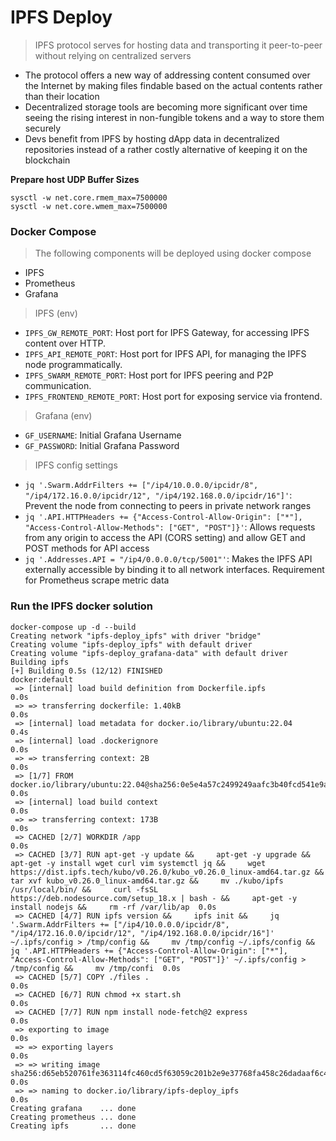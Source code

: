 # IPFS Deploy

>IPFS protocol serves for hosting data and transporting it peer-to-peer without relying on centralized servers

- The protocol offers a new way of addressing content consumed over the Internet by making files findable based on the actual contents rather than their location
- Decentralized storage tools are becoming more significant over time seeing the rising interest in non-fungible tokens and a way to store them securely
- Devs benefit from IPFS by hosting dApp data in decentralized repositories instead of a rather costly alternative of keeping it on the blockchain

**Prepare host UDP Buffer Sizes**

```
sysctl -w net.core.rmem_max=7500000
sysctl -w net.core.wmem_max=7500000
```

### Docker Compose
> The following components will be deployed using docker compose

* IPFS
* Prometheus
* Grafana

> IPFS (env)

-  `IPFS_GW_REMOTE_PORT`: Host port for IPFS Gateway, for accessing IPFS content over HTTP.
-  `IPFS_API_REMOTE_PORT`: Host port for IPFS API, for managing the IPFS node programmatically.
-  `IPFS_SWARM_REMOTE_PORT`: Host port for IPFS peering and P2P communication.
-  `IPFS_FRONTEND_REMOTE_PORT`: Host port for exposing service via frontend.

> Grafana (env)

-  `GF_USERNAME`: Initial Grafana Username
-  `GF_PASSWORD`: Initial Grafana Password

> IPFS config settings

- `jq '.Swarm.AddrFilters += ["/ip4/10.0.0.0/ipcidr/8", "/ip4/172.16.0.0/ipcidr/12", "/ip4/192.168.0.0/ipcidr/16"]'`: Prevent the node from connecting to peers in private network ranges
- `jq '.API.HTTPHeaders += {"Access-Control-Allow-Origin": ["*"], "Access-Control-Allow-Methods": ["GET", "POST"]}'`: Allows requests from any origin to access the API (CORS setting) and allow GET and POST methods for API access
- `jq '.Addresses.API = "/ip4/0.0.0.0/tcp/5001"'`: Makes the IPFS API externally accessible by binding it to all network interfaces. Requirement for Prometheus scrape metric data

### Run the IPFS docker solution

```
docker-compose up -d --build
Creating network "ipfs-deploy_ipfs" with driver "bridge"
Creating volume "ipfs-deploy_ipfs" with default driver
Creating volume "ipfs-deploy_grafana-data" with default driver
Building ipfs
[+] Building 0.5s (12/12) FINISHED                                                                                                                                                                                                                                                                                                                                                                            docker:default
 => [internal] load build definition from Dockerfile.ipfs                                                                                                                                                                                                                                                                                                                                                               0.0s
 => => transferring dockerfile: 1.40kB                                                                                                                                                                                                                                                                                                                                                                                  0.0s
 => [internal] load metadata for docker.io/library/ubuntu:22.04                                                                                                                                                                                                                                                                                                                                                         0.4s
 => [internal] load .dockerignore                                                                                                                                                                                                                                                                                                                                                                                       0.0s
 => => transferring context: 2B                                                                                                                                                                                                                                                                                                                                                                                         0.0s
 => [1/7] FROM docker.io/library/ubuntu:22.04@sha256:0e5e4a57c2499249aafc3b40fcd541e9a456aab7296681a3994d631587203f97                                                                                                                                                                                                                                                                                                   0.0s
 => [internal] load build context                                                                                                                                                                                                                                                                                                                                                                                       0.0s
 => => transferring context: 173B                                                                                                                                                                                                                                                                                                                                                                                       0.0s
 => CACHED [2/7] WORKDIR /app                                                                                                                                                                                                                                                                                                                                                                                           0.0s
 => CACHED [3/7] RUN apt-get -y update &&     apt-get -y upgrade &&     apt-get -y install wget curl vim systemctl jq &&     wget https://dist.ipfs.tech/kubo/v0.26.0/kubo_v0.26.0_linux-amd64.tar.gz &&     tar xvf kubo_v0.26.0_linux-amd64.tar.gz &&     mv ./kubo/ipfs /usr/local/bin/ &&     curl -fsSL https://deb.nodesource.com/setup_18.x | bash - &&     apt-get -y install nodejs &&     rm -rf /var/lib/ap  0.0s
 => CACHED [4/7] RUN ipfs version &&     ipfs init &&     jq '.Swarm.AddrFilters += ["/ip4/10.0.0.0/ipcidr/8", "/ip4/172.16.0.0/ipcidr/12", "/ip4/192.168.0.0/ipcidr/16"]' ~/.ipfs/config > /tmp/config &&     mv /tmp/config ~/.ipfs/config &&     jq '.API.HTTPHeaders += {"Access-Control-Allow-Origin": ["*"], "Access-Control-Allow-Methods": ["GET", "POST"]}' ~/.ipfs/config > /tmp/config &&     mv /tmp/confi  0.0s
 => CACHED [5/7] COPY ./files .                                                                                                                                                                                                                                                                                                                                                                                         0.0s
 => CACHED [6/7] RUN chmod +x start.sh                                                                                                                                                                                                                                                                                                                                                                                  0.0s
 => CACHED [7/7] RUN npm install node-fetch@2 express                                                                                                                                                                                                                                                                                                                                                                   0.0s
 => exporting to image                                                                                                                                                                                                                                                                                                                                                                                                  0.0s
 => => exporting layers                                                                                                                                                                                                                                                                                                                                                                                                 0.0s
 => => writing image sha256:d65eb520761fe363114fc460cd5f63059c201b2e9e37768fa458c26dadaaf6c4                                                                                                                                                                                                                                                                                                                            0.0s
 => => naming to docker.io/library/ipfs-deploy_ipfs                                                                                                                                                                                                                                                                                                                                                                     0.0s
Creating grafana    ... done
Creating prometheus ... done
Creating ipfs       ... done
```